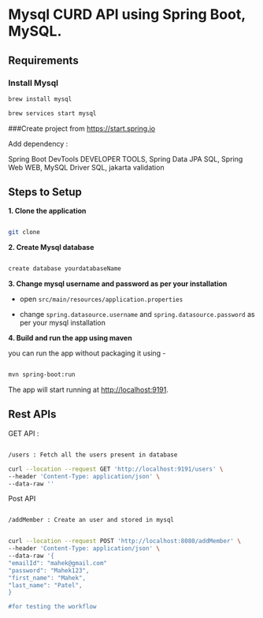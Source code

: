 # Mysql CURD API using Spring Boot, MySQL.



## Requirements

### Install Mysql

```bash
brew install mysql

brew services start mysql
```

###Create project from https://start.spring.io

Add dependency :

Spring Boot DevTools DEVELOPER TOOLS,
Spring Data JPA SQL,
Spring Web WEB,
MySQL Driver SQL,
jakarta validation

## Steps to Setup

**1. Clone the application**

```bash

git clone 

```

**2. Create Mysql database**

```bash

create database yourdatabaseName

```

**3. Change mysql username and password as per your installation**

+ open `src/main/resources/application.properties`


+ change `spring.datasource.username` and `spring.datasource.password` as per your mysql installation

**4. Build and run the app using maven**

 you can run the app without packaging it using -

```bash

mvn spring-boot:run

```

The app will start running at <http://localhost:9191>.

## Rest APIs

GET API :

```bash

/users : Fetch all the users present in database

curl --location --request GET 'http://localhost:9191/users' \
--header 'Content-Type: application/json' \
--data-raw ''
```

Post API 



   ```bash
   
   /addMember : Create an user and stored in mysql
   

curl --location --request POST 'http://localhost:8080/addMember' \
--header 'Content-Type: application/json' \
--data-raw '{
  "emailId": "mahek@gmail.com"
  "password": "Mahek123",
  "first_name": "Mahek",
  "last_name": "Patel",
}

#for testing the workflow
